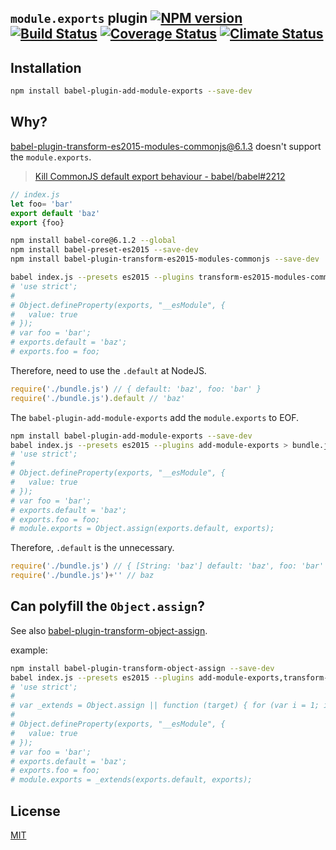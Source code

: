 `module.exports` plugin [![NPM version][npm-image]][npm] [![Build Status][travis-image]][travis] [![Coverage Status][cover-image]][cover] [![Climate Status][climate-image]][climate]
---

Installation
---

```bash
npm install babel-plugin-add-module-exports --save-dev
```

Why?
---

[babel-plugin-transform-es2015-modules-commonjs@6.1.3](https://www.npmjs.com/package/babel-plugin-transform-es2015-modules-commonjs) doesn't support the `module.exports`.

> [Kill CommonJS default export behaviour - babel/babel#2212](https://github.com/babel/babel/issues/2212)

```js
// index.js
let foo= 'bar'
export default 'baz'
export {foo}
```

```bash
npm install babel-core@6.1.2 --global
npm install babel-preset-es2015 --save-dev
npm install babel-plugin-transform-es2015-modules-commonjs --save-dev

babel index.js --presets es2015 --plugins transform-es2015-modules-commonjs > bundle.js
# 'use strict';
#
# Object.defineProperty(exports, "__esModule", {
#   value: true
# });
# var foo = 'bar';
# exports.default = 'baz';
# exports.foo = foo;
```

Therefore, need to use the `.default` at NodeJS.

```js
require('./bundle.js') // { default: 'baz', foo: 'bar' }
require('./bundle.js').default // 'baz'
```

The `babel-plugin-add-module-exports` add the `module.exports` to EOF.

```bash
npm install babel-plugin-add-module-exports --save-dev
babel index.js --presets es2015 --plugins add-module-exports > bundle.js
# 'use strict';
#
# Object.defineProperty(exports, "__esModule", {
#   value: true
# });
# var foo = 'bar';
# exports.default = 'baz';
# exports.foo = foo;
# module.exports = Object.assign(exports.default, exports);
```

Therefore, `.default` is the unnecessary.

```js
require('./bundle.js') // { [String: 'baz'] default: 'baz', foo: 'bar' }
require('./bundle.js')+'' // baz
```

Can polyfill the `Object.assign`?
---

See also [babel-plugin-transform-object-assign](https://github.com/babel/babel/tree/development/packages/babel-plugin-transform-object-assign).

example:

```bash
npm install babel-plugin-transform-object-assign --save-dev
babel index.js --presets es2015 --plugins add-module-exports,transform-object-assign > bundle.js
# 'use strict';
#
# var _extends = Object.assign || function (target) { for (var i = 1; i < arguments.length; i++) { var source = arguments[i]; for (var key in source) { if (Object.prototype.hasOwnProperty.call(source, key)) { target[key] = source[key]; } } } return target; };
#
# Object.defineProperty(exports, "__esModule", {
#   value: true
# });
# var foo = 'bar';
# exports.default = 'baz';
# exports.foo = foo;
# module.exports = _extends(exports.default, exports);
```

License
---
[MIT][License]

[License]: http://59naga.mit-license.org/

[sauce-image]: http://soysauce.berabou.me/u/59798/babel-plugin-add-module-exports.svg
[sauce]: https://saucelabs.com/u/59798
[npm-image]:https://img.shields.io/npm/v/babel-plugin-add-module-exports.svg?style=flat-square
[npm]: https://npmjs.org/package/babel-plugin-add-module-exports
[travis-image]: http://img.shields.io/travis/59naga/babel-plugin-add-module-exports.svg?style=flat-square
[travis]: https://travis-ci.org/59naga/babel-plugin-add-module-exports
[cover-image]: https://img.shields.io/codeclimate/github/59naga/babel-plugin-add-module-exports.svg?style=flat-square
[cover]: https://codeclimate.com/github/59naga/babel-plugin-add-module-exports/coverage
[climate-image]: https://img.shields.io/codeclimate/coverage/github/59naga/babel-plugin-add-module-exports.svg?style=flat-square
[climate]: https://codeclimate.com/github/59naga/babel-plugin-add-module-exports
